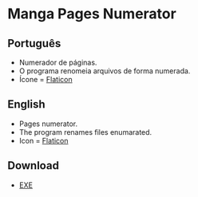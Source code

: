# Manga Pages Numerator

## Português

- Numerador de páginas.
- O programa renomeia arquivos de forma numerada.
- Ícone = [Flaticon](https://www.flaticon.com/free-icon/edit-file_12486619?term=rename+file&page=1&position=5&origin=tag&related_id=12486619)

## English

- Pages numerator.
- The program renames files enumarated.
- Icon = [Flaticon](https://www.flaticon.com/free-icon/edit-file_12486619?term=rename+file&page=1&position=5&origin=tag&related_id=12486619)

## Download

- [EXE](https://github.com/Dougu77/manga-pages-numerator/raw/main/Manga%20Pages%20Numerator.exe)
